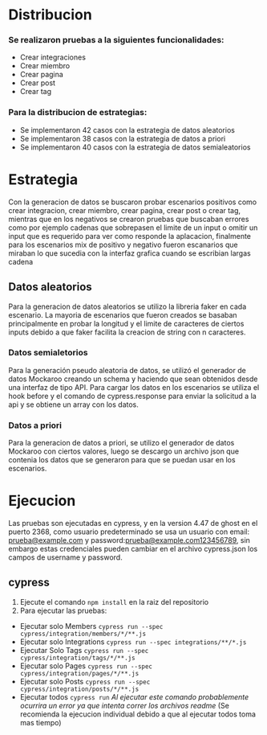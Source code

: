 
# Distribucion
### Se realizaron pruebas a la siguientes funcionalidades:
- Crear integraciones
- Crear miembro
- Crear pagina
- Crear post
- Crear tag
### Para la distribucion de estrategias:
- Se implementaron 42 casos con la estrategia de datos aleatorios
- Se implementaron 38 casos con la estrategia de datos a priori
- Se implementaron 40 casos con la estrategia de datos semialeatorios

# Estrategia
Con la generacion de datos se buscaron probar escenarios positivos como crear integracion, crear miembro, crear pagina, crear post o crear tag, mientras que en los negativos se crearon pruebas que buscaban errores como por ejemplo cadenas que sobrepasen el limite de un input o omitir un input que es requerido para ver como responde la aplacacion, finalmente para los escenarios mix de positivo y negativo fueron escanarios que miraban lo que sucedia con la interfaz grafica cuando se escribian largas cadena
## Datos aleatorios
Para la generacion de datos aleatorios se utilizo la libreria faker en cada escenario. La mayoria de escenarios que fueron creados se basaban principalmente en probar la longitud y el limite de caracteres de ciertos inputs debido a que faker facilita la creacion de string con n caracteres.

### Datos semialetorios
Para la generación pseudo aleatoria de datos, se utilizó el generador de datos Mockaroo creando un schema y haciendo que sean obtenidos desde una interfaz de tipo API. Para cargar los datos en los escenarios se utiliza el hook before y el comando de cypress.response para enviar la solicitud a la api y se obtiene un array con los datos. 

### Datos a priori 
Para la generacion de datos a priori, se utilizo el generador de datos Mockaroo con ciertos valores, luego se descargo un archivo json que contenia los datos que se generaron para que se puedan usar en los escenarios. 
# Ejecucion
Las pruebas son ejecutadas en cypress, y en la version 4.47 de ghost en el puerto 2368, como usuario predeterminado se usa un usuario con email: prueba@example.com y password:prueba@example.com123456789, sin embargo estas credenciales pueden cambiar en el archivo cypress.json los campos de username y password.
## cypress
1. Ejecute el comando `npm install` en la raiz del repositorio
2. Para ejecutar las pruebas:
  * Ejecutar solo Members `cypress run --spec cypress/integration/members/*/**.js`
  * Ejecutar solo Integrations `cypress run --spec integrations/**/*.js`
  * Ejecutar Solo Tags `cypress run --spec cypress/integration/tags/*/**.js`
  * Ejecutar solo Pages `cypress run --spec cypress/integration/pages/*/**.js`
  * Ejecutar solo Posts `cypress run --spec cypress/integration/posts/*/**.js`
  * Ejecutar todos `cypress run` *Al ejecutar este comando probablemente ocurrira un error ya que intenta correr los archivos readme* (Se recomienda la ejecucion individual debido a que al ejecutar todos toma mas tiempo) 

